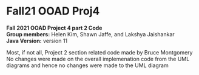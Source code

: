 # Fall21 OOAD Proj4

**Fall 2021 OOAD Project 4 part 2 Code** <br />
**Group members:** Helen Kim, Shawn Jaffe, and Lakshya Jaishankar <br />
**Java Version:** version 11

Most, if not all, Project 2 section related code made by Bruce Montgomery <br />
No changes were made on the overall implemenation code from the UML diagrams and hence no changes were made to the UML diagram

